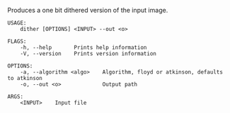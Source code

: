 Produces a one bit dithered version of the input
image.

```
USAGE:
    dither [OPTIONS] <INPUT> --out <o>

FLAGS:
    -h, --help       Prints help information
    -V, --version    Prints version information

OPTIONS:
    -a, --algorithm <algo>    Algorithm, floyd or atkinson, defaults to atkinson
    -o, --out <o>             Output path

ARGS:
    <INPUT>    Input file
```